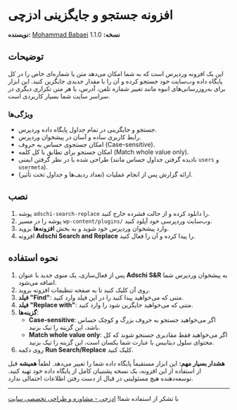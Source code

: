 # افزونه جستجو و جایگزینی ادزچی

**نویسنده:** [Mohammad Babaei](https://adschi.com)
**نسخه:** 1.1.0

## توضیحات

این یک افزونه وردپرس است که به شما امکان می‌دهد متن یا شماره‌ای خاص را در کل پایگاه داده وب‌سایت خود جستجو کرده و آن را با مقدار جدیدی جایگزین کنید. این ابزار برای به‌روزرسانی‌های انبوه مانند تغییر شماره تلفن، آدرس، یا هر متن تکراری دیگری در سراسر سایت شما بسیار کاربردی است.

### ویژگی‌ها

-   جستجو و جایگزینی در تمام جداول پایگاه داده وردپرس.
-   رابط کاربری ساده و آسان در پیشخوان وردپرس.
-   امکان جستجوی حساس به حروف (Case-sensitive).
-   امکان جستجو برای تطابق با کل کلمه (Match whole value only).
-   طراحی شده با در نظر گرفتن ایمنی (نادیده گرفتن جداول حساس مانند `users` و `usermeta`).
-   ارائه گزارش پس از انجام عملیات (تعداد ردیف‌ها و جداول تحت تأثیر).

## نصب

1.  پوشه `adschi-search-replace` را دانلود کرده و از حالت فشرده خارج کنید.
2.  پوشه را در مسیر `wp-content/plugins/` وب‌سایت وردپرسی خود آپلود کنید.
3.  وارد پیشخوان وردپرس خود شوید و به بخش **افزونه‌ها** بروید.
4.  افزونه **Adschi Search and Replace** را پیدا کرده و آن را فعال کنید.

## نحوه استفاده

1.  پس از فعال‌سازی، یک منوی جدید با عنوان **Adschi S&R** به پیشخوان وردپرس شما اضافه می‌شود.
2.  روی آن کلیک کنید تا به صفحه تنظیمات افزونه بروید.
3.  **فیلد "Find"**: متنی که می‌خواهید پیدا کنید را در این فیلد وارد کنید.
4.  **فیلد "Replace with"**: متنی که می‌خواهید جایگزین شود را وارد کنید.
5.  **گزینه‌ها**:
    -   **Case-sensitive**: اگر می‌خواهید جستجو به حروف بزرگ و کوچک حساس باشد، این گزینه را تیک بزنید.
    -   **Match whole value only**: اگر می‌خواهید فقط مقادیری جستجو شوند که کل محتوای سلول دیتابیس با عبارت شما یکسان است، این گزینه را تیک بزنید.
6.  روی دکمه **Run Search/Replace** کلیک کنید.

**هشدار بسیار مهم:** این ابزار مستقیماً پایگاه داده شما را تغییر می‌دهد. لطفاً **همیشه** قبل از استفاده از این افزونه، یک نسخه پشتیبان کامل از پایگاه داده خود تهیه کنید. توسعه‌دهنده هیچ مسئولیتی در قبال از دست رفتن اطلاعات احتمالی ندارد.

---

با تشکر از استفاده شما!
[ادزچی - مشاوره و طراحی تخصصی سایت](https://adschi.com)
